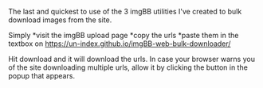 The last and quickest to use of the 3 imgBB utilities I've created to bulk download images from the site.

Simply 
*visit the imgBB upload page
*copy the urls
*paste them in the textbox on https://un-index.github.io/imgBB-web-bulk-downloader/

Hit download and it will download the urls. In case your browser warns you of the site downloading multiple urls, allow it by clicking the button in the popup that appears.
